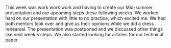 This week was work work work and having to create our Mid-summer presentation and our upcoming steps these following weeks. We worked hard on our presentation with little to no practice, which excited me. We had both mentors look over and give us their opinions while we did a dress rehearsal. The presentation was postponed and we discussed other things like next week's steps. We also started looking for articles for our technical paper. 
